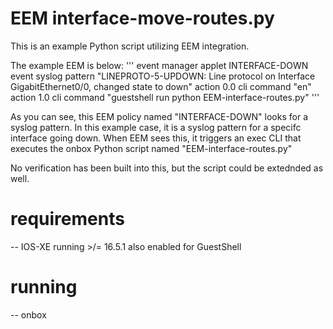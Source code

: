 # EEM interface-move-routes.py

This is an example Python script utilizing EEM integration. 

The example EEM is below:
'''
event manager applet INTERFACE-DOWN
 event syslog pattern "LINEPROTO-5-UPDOWN: Line protocol on Interface GigabitEthernet0/0, changed state to down"
 action 0.0 cli command "en"
 action 1.0 cli command "guestshell run python EEM-interface-routes.py"
'''

As you can see, this EEM policy named "INTERFACE-DOWN" looks for a syslog pattern. In this example case, it is a syslog pattern for a specifc interface going down. When EEM sees this, it triggers an exec CLI that executes the onbox Python script named "EEM-interface-routes.py"

No verification has been built into this, but the script could be extednded as well.

# requirements
-- IOS-XE running >/= 16.5.1 also enabled for GuestShell

# running
-- onbox
